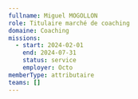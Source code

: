 ```yaml
---
fullname: Miguel MOGOLLON
role: Titulaire marché de coaching
domaine: Coaching
missions:
  - start: 2024-02-01
    end: 2024-07-31
    status: service
    employer: Octo
memberType: attributaire
teams: []
---
```

